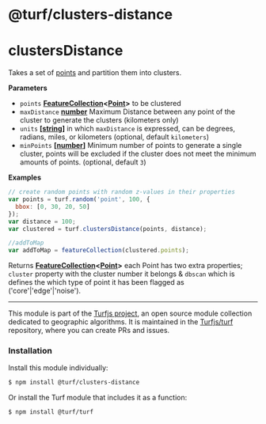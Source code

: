 # @turf/clusters-distance

# clustersDistance

Takes a set of [points](http://geojson.org/geojson-spec.html#point) and partition them into clusters.

**Parameters**

-   `points` **[FeatureCollection](http://geojson.org/geojson-spec.html#feature-collection-objects)&lt;[Point](http://geojson.org/geojson-spec.html#point)>** to be clustered
-   `maxDistance` **[number](https://developer.mozilla.org/en-US/docs/Web/JavaScript/Reference/Global_Objects/Number)** Maximum Distance between any point of the cluster to generate the clusters (kilometers only)
-   `units` **\[[string](https://developer.mozilla.org/en-US/docs/Web/JavaScript/Reference/Global_Objects/String)]** in which `maxDistance` is expressed, can be degrees, radians, miles, or kilometers (optional, default `kilometers`)
-   `minPoints` **\[[number](https://developer.mozilla.org/en-US/docs/Web/JavaScript/Reference/Global_Objects/Number)]** Minimum number of points to generate a single cluster, points will be excluded if the
        cluster does not meet the minimum amounts of points. (optional, default `3`)

**Examples**

```javascript
// create random points with random z-values in their properties
var points = turf.random('point', 100, {
  bbox: [0, 30, 20, 50]
});
var distance = 100;
var clustered = turf.clustersDistance(points, distance);

//addToMap
var addToMap = featureCollection(clustered.points);
```

Returns **[FeatureCollection](http://geojson.org/geojson-spec.html#feature-collection-objects)&lt;[Point](http://geojson.org/geojson-spec.html#point)>** each Point has two extra properties; `cluster` property with the cluster number it belongs &
`dbscan` which is defines the which type of point it has been flagged as ('core'|'edge'|'noise').

<!-- This file is automatically generated. Please don't edit it directly:
if you find an error, edit the source file (likely index.js), and re-run
./scripts/generate-readmes in the turf project. -->

---

This module is part of the [Turfjs project](http://turfjs.org/), an open source
module collection dedicated to geographic algorithms. It is maintained in the
[Turfjs/turf](https://github.com/Turfjs/turf) repository, where you can create
PRs and issues.

### Installation

Install this module individually:

```sh
$ npm install @turf/clusters-distance
```

Or install the Turf module that includes it as a function:

```sh
$ npm install @turf/turf
```
